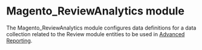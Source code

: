 # Magento_ReviewAnalytics module

The Magento_ReviewAnalytics module configures data definitions for a data collection related to the Review module entities to be used in [Advanced Reporting](http://devdocs.magento.com/guides/v2.2/advanced-reporting/modules.html).

